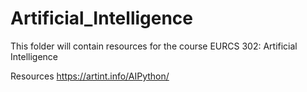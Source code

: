 # Artificial_Intelligence
This folder will contain resources for the course
EURCS 302: Artificial Intelligence


Resources
https://artint.info/AIPython/
